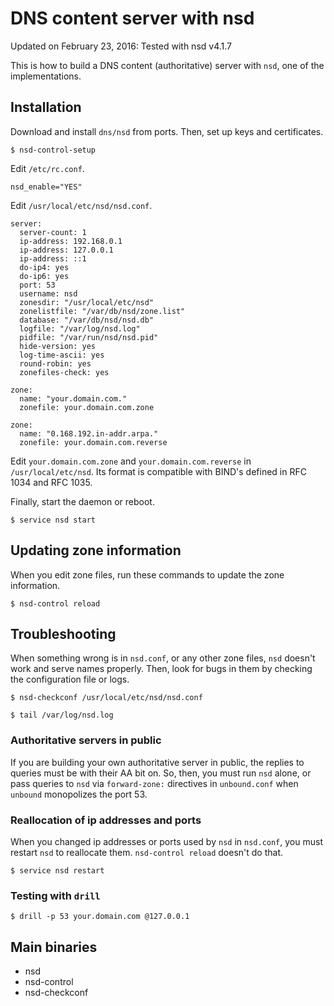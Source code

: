# DNS content server with nsd

Updated on February 23, 2016: Tested with nsd v4.1.7

This is how to build a DNS content (authoritative) server with `nsd`,
one of the implementations.


## Installation

Download and install `dns/nsd` from ports.
Then, set up keys and certificates.

```
$ nsd-control-setup
```

Edit `/etc/rc.conf`.

```
nsd_enable="YES"
```

Edit `/usr/local/etc/nsd/nsd.conf`.

```
server:
  server-count: 1
  ip-address: 192.168.0.1
  ip-address: 127.0.0.1
  ip-address: ::1
  do-ip4: yes
  do-ip6: yes
  port: 53
  username: nsd
  zonesdir: "/usr/local/etc/nsd"
  zonelistfile: "/var/db/nsd/zone.list"
  database: "/var/db/nsd/nsd.db"
  logfile: "/var/log/nsd.log"
  pidfile: "/var/run/nsd/nsd.pid"
  hide-version: yes
  log-time-ascii: yes
  round-robin: yes
  zonefiles-check: yes

zone:
  name: "your.domain.com."
  zonefile: your.domain.com.zone

zone:
  name: "0.168.192.in-addr.arpa."
  zonefile: your.domain.com.reverse
```

Edit `your.domain.com.zone` and `your.domain.com.reverse`
in `/usr/local/etc/nsd`.
Its format is compatible with BIND's defined in RFC 1034 and RFC 1035.

Finally, start the daemon or reboot.

```
$ service nsd start
```


## Updating zone information

When you edit zone files, run these commands to update the zone information.

```
$ nsd-control reload
```


## Troubleshooting

When something wrong is in `nsd.conf`, or any other zone files,
`nsd` doesn't work and serve names properly.
Then, look for bugs in them by checking the configuration file or logs.

```
$ nsd-checkconf /usr/local/etc/nsd/nsd.conf
```

```
$ tail /var/log/nsd.log
```


### Authoritative servers in public

If you are building your own authoritative server in public,
the replies to queries must be with their AA bit on.
So, then, you must run `nsd` alone, or pass queries to `nsd`
via `forward-zone:` directives in `unbound.conf`
when `unbound` monopolizes the port 53.


### Reallocation of ip addresses and ports

When you changed ip addresses or ports used by `nsd` in `nsd.conf`,
you must restart `nsd` to reallocate them.
`nsd-control reload` doesn't do that.

```
$ service nsd restart
```

### Testing with `drill`

```
$ drill -p 53 your.domain.com @127.0.0.1
```


## Main binaries

* nsd
* nsd-control
* nsd-checkconf
